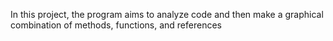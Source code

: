 In this project, the program aims to analyze code and then make a graphical combination of methods, functions, and references

